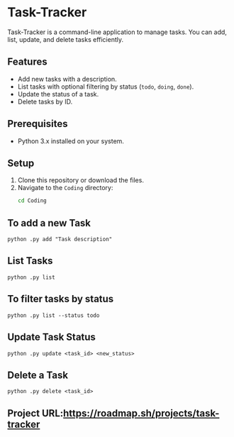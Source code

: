 # Task-Tracker

Task-Tracker is a command-line application to manage tasks. You can add, list, update, and delete tasks efficiently.

## Features
- Add new tasks with a description.
- List tasks with optional filtering by status (`todo`, `doing`, `done`).
- Update the status of a task.
- Delete tasks by ID.

## Prerequisites
- Python 3.x installed on your system.

## Setup
1. Clone this repository or download the files.
2. Navigate to the `Coding` directory:
   ```bash
   cd Coding
   ```

## To add a new Task
    python .py add "Task description"

## List Tasks
    python .py list

## To filter tasks by status
    python .py list --status todo

## Update Task Status
    python .py update <task_id> <new_status>

## Delete a Task
    python .py delete <task_id>
## Project URL:https://roadmap.sh/projects/task-tracker
